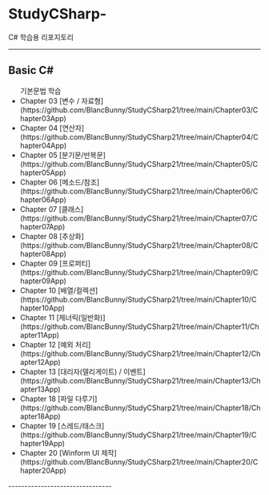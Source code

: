 # StudyCSharp-
<a>C\# 학습용 리포지토리</a>


-------------------------------


## Basic C# 
<ul>
기본문법 학습<br>
<li>Chapter 03 [변수 / 자료형](https://github.com/BlancBunny/StudyCSharp21/tree/main/Chapter03/Chapter03App)<br>
<li>Chapter 04 [연산자](https://github.com/BlancBunny/StudyCSharp21/tree/main/Chapter04/Chapter04App)<br>
<li>Chapter 05 [분기문/반복문](https://github.com/BlancBunny/StudyCSharp21/tree/main/Chapter05/Chapter05App)<br>
<li>Chapter 06 [메소드/참조](https://github.com/BlancBunny/StudyCSharp21/tree/main/Chapter06/Chapter06App)<br>
<li>Chapter 07 [클래스](https://github.com/BlancBunny/StudyCSharp21/tree/main/Chapter07/Chapter07App)<br>
<li>Chapter 08 [추상화](https://github.com/BlancBunny/StudyCSharp21/tree/main/Chapter08/Chapter08App)<br>
<li>Chapter 09 [프로퍼티](https://github.com/BlancBunny/StudyCSharp21/tree/main/Chapter09/Chapter09App)<br>
<li>Chapter 10 [배열/컬렉션](https://github.com/BlancBunny/StudyCSharp21/tree/main/Chapter10/Chapter10App)<br>
<li>Chapter 11 [제너릭(일반화)](https://github.com/BlancBunny/StudyCSharp21/tree/main/Chapter11/Chapter11App)<br>
<li>Chapter 12 [예외 처리](https://github.com/BlancBunny/StudyCSharp21/tree/main/Chapter12/Chapter12App)<br>
<li>Chapter 13 [대리자(델리게이트) / 이벤트](https://github.com/BlancBunny/StudyCSharp21/tree/main/Chapter13/Chapter13App)<br>
<li>Chapter 18 [파일 다루기](https://github.com/BlancBunny/StudyCSharp21/tree/main/Chapter18/Chapter18App)<br>
<li>Chapter 19 [스레드/태스크](https://github.com/BlancBunny/StudyCSharp21/tree/main/Chapter19/Chapter19App)<br>
<li>Chapter 20 [Winform UI 제작](https://github.com/BlancBunny/StudyCSharp21/tree/main/Chapter20/Chapter20App)<br>
</ul>
--------------------------------
